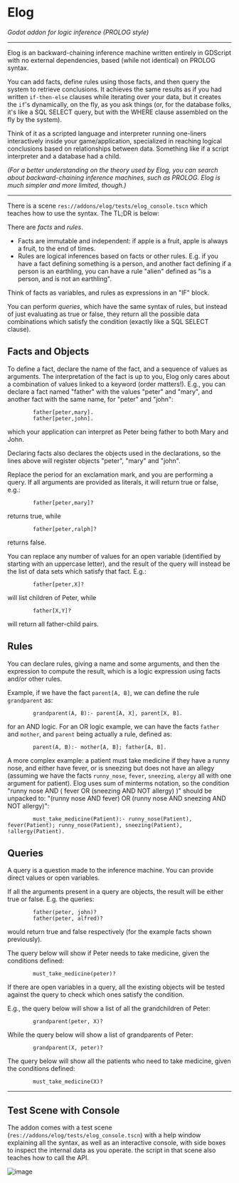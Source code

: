# Elog

_Godot addon for logic inference (PROLOG style)_

----

Elog is an backward-chaining inference machine written entirely in GDScript with no external dependencies, based (while not identical) on PROLOG syntax.

You can add facts, define rules using those facts, and then query the system to retrieve conclusions. It achieves the same results as if you had written `if-then-else` clauses while iterating over your data, but it creates the `if`'s dynamically, on the fly, as you ask things (or, for the database folks, it's like a SQL SELECT query, but with the WHERE clause assembled on the fly by the system).

Think of it as a scripted language and interpreter running one-liners interactively inside your game/application, specialized in reaching logical conclusions based on relationships between data. Something like if a script interpreter and a database had a child.

_(For a better understanding on the theory used by Elog, you can search about backward-chaining inference machines, such as PROLOG. Elog is much simpler and more limited, though.)_

----

There is a scene `res://addons/elog/tests/elog_console.tscn` which teaches how to use the syntax. The TL;DR is below:

There are _facts_ and _rules_. 

- Facts are immutable and independent: if apple is a fruit, apple is always a fruit, to the end of times.
- Rules are logical inferences based on facts or other rules. E.g. if you have a fact defining something is a person, and another fact defining if a person is an earthling, you can have a rule "alien" defined as "is a person, and is not an earthling". 

Think of facts as variables, and rules as expressions in an "IF" block.

You can perform _queries_, which have the same syntax of rules, but instead of just evaluating as true or false, they return all the possible data combinations which satisfy the condition (exactly like a SQL SELECT clause).


## Facts and Objects

To define a fact, declare the name of the fact, and a sequence of values as arguments. The interpretation of the fact is up to you, Elog only cares about a combination of values linked to a keyword (order matters!). E.g., you can declare a fact named "father" with the values "peter" and "mary", and another fact with the same name, for "peter" and "john":

```
        father[peter,mary].
        father[peter,john].
```

which your application can interpret as Peter being father to both Mary and John.

Declaring facts also declares the objects used in the declarations, so the lines above will register objects "peter", "mary" and "john".

Replace the period for an exclamation mark, and you are performing a query. If all arguments are provided as literals, it will return true or false, e.g.:

```
        father[peter,mary]?
```

returns true, while

```
        father[peter,ralph]?
```

returns false.

You can replace any number of values for an open variable (identified by starting with an uppercase letter), and the result of the query will instead be the list of data sets which satisfy that fact. E.g.:

```
        father[peter,X]?
```

will list children of Peter, while

```
        father[X,Y]?
```

will return all father-child pairs.


## Rules

You can declare rules, giving a name and some arguments, and then the expression to compute the result, which is a logic expression using facts and/or other rules.

Example, if we have the fact `parent[A, B]`, we can define the rule `grandparent` as:

```
        grandparent(A, B):- parent[A, X], parent[X, B].
```

for an AND logic. For an OR logic example, we can have the facts `father` and `mother`, and `parent` being actually a rule, defined as:

```
        parent(A, B):- mother[A, B]; father[A, B].
```

A more complex example: a patient must take medicine if they have a runny nose, and either have fever, or is sneezing but does not have an allegy (assuming we have the facts `runny_nose`, `fever`, `sneezing`, `alergy` all with one argument for patient). Elog uses sum of minterms notation, so the condition "runny nose AND ( fever OR (sneezing AND NOT allergy) )" should be unpacked to: "(runny nose AND fever) OR (runny nose AND sneezing AND NOT allergy)":

```
        must_take_medicine(Patient):- runny_nose(Patient), fever(Patient); runny_nose(Patient), sneezing(Patient), !allergy(Patient).
```


## Queries

A query is a question made to the inference machine. You can provide direct values or open variables.

If all the arguments present in a query are objects, the result will be either true or false. E.g. the queries:

```
        father(peter, john)?
        father(peter, alfred)?
```

would return true and false respectively (for the example facts shown previously).

The query below will show if Peter needs to take medicine, given the conditions defined:

```
        must_take_medicine(peter)?
```

If there are open variables in a query, all the existing objects will be tested against the query to check which ones satisfy the condition.

E.g., the query below will show a list of all the grandchildren of Peter:

```
        grandparent(peter, X)?
```

While the query below will show a list of grandparents of Peter:

```
        grandparent(X, peter)?
```

The query below will show all the patients who need to take medicine, given the conditions defined:

```
        must_take_medicine(X)?
```

----

## Test Scene with Console

The addon comes with a test scene (`res://addons/elog/tests/elog_console.tscn`) with a help window explaining all the syntax, as well as an interactive console, with side boxes to inspect the internal data as you operate. the script in that scene also teaches how to call the API.

![image](https://github.com/user-attachments/assets/6fa34cfb-16d1-4e5b-b485-9fad25c7cb60)
